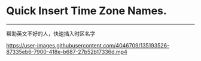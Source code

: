 
# Quick Insert Time Zone Names.
---

帮助英文不好的人，快速插入时区名字


https://user-images.githubusercontent.com/4046709/135193526-87335eb6-7900-418e-b687-27b52b17336d.mp4

